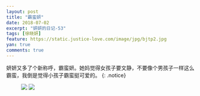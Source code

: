 ```yaml
---
layout: post
title: "霸蛮妍"
date: 2018-07-02
excerpt: "妍妍的日记-53"
tags: [徐晓妍]
feature: https://static.justice-love.com/image/jpg/bjtp2.jpg
yan: true
comments: true
---
```

妍妍又多了个新称呼，霸蛮妍。她妈觉得女孩子要文静，不要像个男孩子一样这么霸蛮，我倒是觉得小孩子霸蛮挺可爱的。
{: .notice}
<figure>
    <img src="{{ site.staticUrl }}/yanyan/image/baman1.JPG?imageMogr2/auto-orient" />
    <img src="{{ site.staticUrl }}/yanyan/image/baman2.JPG?imageMogr2/auto-orient" />
</figure>

